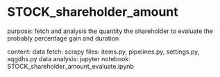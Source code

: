 # STOCK_shareholder_amount
purpose:
fetch and analysis the quantity the shareholder to evaluate the probably percentage gain and duration

content:
data fetch: scrapy files: items.py, pipelines.py, settings.py, xqgdhs.py
data analysis: jupyter notebook: STOCK_shareholder_amount_evaluate.ipynb